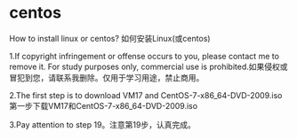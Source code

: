 # centos
How to install linux or centos? 如何安装Linux(或centos)

1.If copyright infringement or offense occurs to you, please contact me to remove it. For study purposes only, commercial use is prohibited.如果侵权或冒犯到您，请联系我删除。仅用于学习用途，禁止商用。

2.The first step is to download VM17 and CentOS-7-x86_64-DVD-2009.iso 第一步下载VM17和CentOS-7-x86_64-DVD-2009.iso

3.Pay attention to step 19。注意第19步，认真完成。
